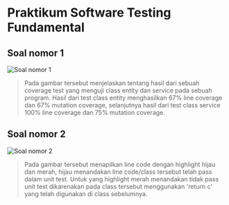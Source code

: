 # Praktikum Software Testing Fundamental
## Soal nomor 1
![Soal nomor 1](https://drive.google.com/file/d/1z4XQhH2vnwxxmRdW43t0bgppEpemhTTh/view?usp=sharing)

> Pada gambar tersebut menjelaskan tentang hasil dari sebuah coverage test yang menguji class entity dan service pada sebuah program. Hasil dari test class entity menghasilkan 67% line coverage dan 67% mutation coverage, selanjutnya hasil dari test class service 100% line coverage dan 75% mutation coverage.

## Soal nomor 2
![Soal nomor 2](https://drive.google.com/drive/u/1/folders/11ZWdv1Pl3UHblgnyJXpdEKsIuKHoIfTy)

> Pada gambar tersebut menapilkan line code dengan highlight hijau dan merah, hijau menandakan line code/class tersebut telah pass dalam unit test. Untuk yang highlight merah menandakan tidak pass unit test dikarenakan pada class tersebut menggunakan 'return c' yang telah digunakan di class sebelumnya.